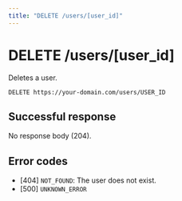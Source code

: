 ```yaml
---
title: "DELETE /users/[user_id]"
---
```


# DELETE /users/[user_id]

Deletes a user.

```
DELETE https://your-domain.com/users/USER_ID
```

## Successful response

No response body (204).

## Error codes

- [404] `NOT_FOUND`: The user does not exist.
- [500] `UNKNOWN_ERROR`
